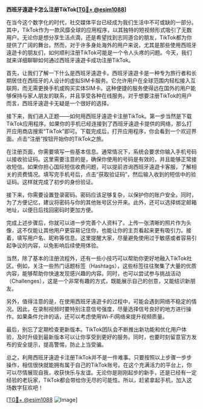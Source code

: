 **西班牙遠遊卡怎么注册TikTok[[TG💪+ @esim1088](https://t.me/s/esim1088)]**

在当今这个数字化的时代，社交媒体平台已经成为我们生活中不可或缺的一部分。其中，TikTok作为一款风靡全球的应用程序，以其独特的短视频形式吸引了无数用户。无论你是想分享生活点滴，还是希望找到志同道合的朋友，TikTok都为你提供了广阔的舞台。然而，对于许多身处海外的用户来说，尤其是那些使用西班牙遠遊卡的朋友们，如何顺利注册TikTok可能是一个令人头疼的问题。今天，我们就来详细聊聊如何通过西班牙遠遊卡成功注册TikTok。

首先，让我们了解一下什么是西班牙遠遊卡。西班牙遠遊卡是一种专为旅行者和长期居住在西班牙的人设计的虚拟SIM卡服务。它允许用户在全球范围内轻松接入互联网，而无需更换手机或购买实体SIM卡。这种便捷的服务使得远在国外的用户能够保持与家人朋友的联系，并且享受各种在线服务。对于想要注册TikTok的用户而言，西班牙遠遊卡无疑是一个很好的选择。

接下来，我们进入正题——如何用西班牙遠遊卡注册TikTok。第一步当然是下载TikTok应用程序。如果你的手机已经连接到了西班牙遠遊卡提供的网络，那么打开应用商店搜索“TikTok”即可。下载完成后，打开应用程序，你会看到一个欢迎界面。点击“注册”按钮开始你的TikTok之旅。

在注册页面，你需要填写一些基本信息。通常情况下，系统会要求你输入手机号码以接收验证码。这里需要注意的是，确保你使用的号码是有效的，并且能够正常接收短信。如果你担心国际短信收费问题，可以提前咨询西班牙遠遊卡客服，了解相关的资费情况。填写完手机号后，点击“获取验证码”，然后输入收到的短信中的验证码。这样就完成了初步的身份验证。

接下来，你需要设置登录密码。密码应该足够复杂，以保护你的账户安全。同时，为了方便记忆，建议将密码与你的其他账号区分开来。此外，还可以选择绑定邮箱地址，以便日后找回密码时更加方便。

完成上述步骤后，你就可以进一步完善个人资料了。上传一张清晰的照片作为头像，这不仅能让其他用户更容易记住你，也能让你的主页看起来更有吸引力。接着，填写用户名、昵称等信息。这里提醒大家，尽量避免使用过于敏感或者容易引起争议的内容，以免影响后续使用体验。

当然，除了基本的注册流程外，还有一些小技巧可以帮助你更好地融入TikTok社区。例如，关注一些热门话题标签（Hashtags），这些标签往往聚集了大量的优质内容，能够帮助你快速发现感兴趣的内容。同时，也可以尝试参与挑战活动（Challenges），这是一个非常有趣的方式，既能展示自己的创意，又能结识新朋友。

另外，值得注意的是，在使用西班牙遠遊卡的过程中，可能会遇到网络不稳定的情况。因此，在录制视频时要特别注意信号强度，尽量选择信号良好的地方进行操作。如果条件允许的话，还可以考虑使用Wi-Fi网络来提升视频质量。

最后，别忘了定期检查更新版本。TikTok团队会不断推出新功能和优化用户体验，及时升级到最新版本可以让你享受到更好的服务。同时，也要时刻留意官方发布的安全提示，提高警惕，防止上当受骗。

总之，利用西班牙遠遊卡注册TikTok并不是一件难事。只要按照以上步骤一步步操作，相信很快就能拥有属于自己的TikTok账号。在这个充满活力的平台上，你可以尽情展现自我，收获快乐与友谊。无论你是刚刚起步的新手，还是已经有一定经验的老玩家，TikTok都会带给你无尽的可能性。所以，赶紧拿起手机，加入这场数字狂欢吧！

[[TG💪+ @esim1088](https://t.me/s/esim1088) ![Image](https://i.postimg.cc/4NQfJmqS/Snipaste-2025-05-13-00-14-12.png)]